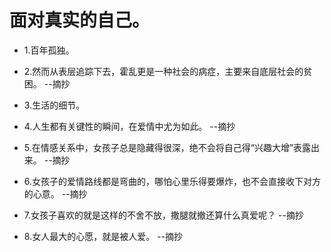 # 面对真实的自己。

- 1.百年孤独。

- 2.然而从表层追踪下去，霍乱更是一种社会的病症，主要来自底层社会的贫困。 --摘抄

- 3.生活的细节。

- 4.人生都有关键性的瞬间，在爱情中尤为如此。 --摘抄

- 5.在情感关系中，女孩子总是隐藏得很深，绝不会将自己得“兴趣大增”表露出来。 --摘抄

- 6.女孩子的爱情路线都是弯曲的，哪怕心里乐得要爆炸，也不会直接收下对方的心意。 --摘抄

- 7.女孩子喜欢的就是这样的不舍不放，撒腿就撤还算什么真爱呢？ --摘抄

- 8.女人最大的心愿，就是被人爱。 --摘抄
